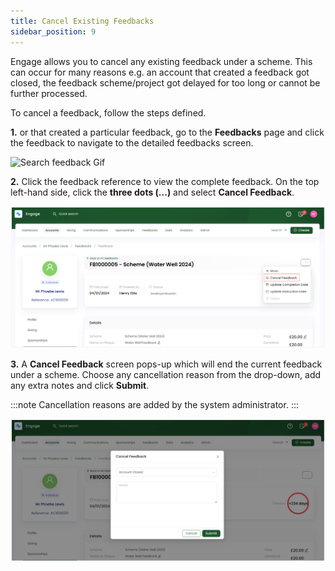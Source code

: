 ```yaml
---
title: Cancel Existing Feedbacks
sidebar_position: 9
---
```


Engage allows you to cancel any existing feedback under a scheme. This can occur for many reasons e.g. an account that created a feedback got closed, the feedback scheme/project got delayed for too long or cannot be further processed.

To cancel a feedback, follow the steps defined.

**1.** <K2Link route="" text="Search for a feedback" isInternal/> or <K2Link route="docs/engage/accounts/searching-accounts/" text="search for an account" isInternal/> that created a particular feedback, go to the **Feedbacks** page and click the feedback to navigate to the detailed feedbacks screen.

![Search feedback Gif](./search-for-feedback.gif)

**2.** Click the feedback reference to view the complete feedback. On the top left-hand side, click the **three dots (...)** and select **Cancel Feedback**.

![Select cancel](./select-cancel.png)

**3.** A **Cancel Feedback** screen pops-up which will end the current feedback under a scheme. Choose any cancellation reason from the drop-down, add any extra notes and click **Submit**.

:::note
Cancellation reasons are added by the system administrator.
:::

![Cancel feedback screen](./cancel-screen.png)
